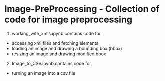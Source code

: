 # Image-PreProcessing - Collection of code for image preprocessing

1. working_with_xmls.ipynb contains code for
  - accessing xml files and fetching elements
  - loading an image and drawing a bounding box (bbox)
  - resizing an image and drawing modified bbox

2. Image_to_CSV.ipynb contains code for
  - turning an image into a csv file
